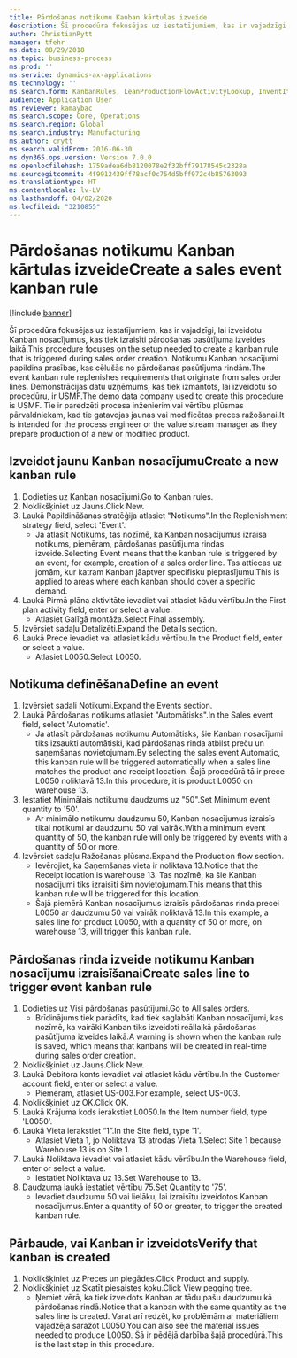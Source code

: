```yaml
---
title: Pārdošanas notikumu Kanban kārtulas izveide
description: Šī procedūra fokusējas uz iestatījumiem, kas ir vajadzīgi, lai izveidotu Kanban nosacījumus, kas tiek izraisīti pārdošanas pasūtījuma izveides laikā.
author: ChristianRytt
manager: tfehr
ms.date: 08/29/2018
ms.topic: business-process
ms.prod: ''
ms.service: dynamics-ax-applications
ms.technology: ''
ms.search.form: KanbanRules, LeanProductionFlowActivityLookup, InventItemIdLookupSimple, SalesTableListPage, SalesCreateOrder, SalesTable, LeanPeggingTree
audience: Application User
ms.reviewer: kamaybac
ms.search.scope: Core, Operations
ms.search.region: Global
ms.search.industry: Manufacturing
ms.author: crytt
ms.search.validFrom: 2016-06-30
ms.dyn365.ops.version: Version 7.0.0
ms.openlocfilehash: 1759adea6db8120078e2f32bff79178545c2328a
ms.sourcegitcommit: 4f9912439ff78acf0c754d5bff972c4b85763093
ms.translationtype: HT
ms.contentlocale: lv-LV
ms.lasthandoff: 04/02/2020
ms.locfileid: "3210855"
---
```

# <a name="create-a-sales-event-kanban-rule"></a><span data-ttu-id="a1fcc-103">Pārdošanas notikumu Kanban kārtulas izveide</span><span class="sxs-lookup"><span data-stu-id="a1fcc-103">Create a sales event kanban rule</span></span>

[!include [banner](../../includes/banner.md)]

<span data-ttu-id="a1fcc-104">Šī procedūra fokusējas uz iestatījumiem, kas ir vajadzīgi, lai izveidotu Kanban nosacījumus, kas tiek izraisīti pārdošanas pasūtījuma izveides laikā.</span><span class="sxs-lookup"><span data-stu-id="a1fcc-104">This procedure focuses on the setup needed to create a kanban rule that is triggered during sales order creation.</span></span> <span data-ttu-id="a1fcc-105">Notikumu Kanban nosacījumi papildina prasības, kas cēlušās no pārdošanas pasūtījuma rindām.</span><span class="sxs-lookup"><span data-stu-id="a1fcc-105">The event kanban rule replenishes requirements that originate from sales order lines.</span></span> <span data-ttu-id="a1fcc-106">Demonstrācijas datu uzņēmums, kas tiek izmantots, lai izveidotu šo procedūru, ir USMF.</span><span class="sxs-lookup"><span data-stu-id="a1fcc-106">The demo data company used to create this procedure is USMF.</span></span> <span data-ttu-id="a1fcc-107">Tie ir paredzēti procesa inženierim vai vērtību plūsmas pārvaldniekam, kad tie gatavojas jaunas vai modificētas preces ražošanai.</span><span class="sxs-lookup"><span data-stu-id="a1fcc-107">It is intended for the process engineer or the value stream manager as they prepare production of a new or modified product.</span></span>




## <a name="create-a-new-kanban-rule"></a><span data-ttu-id="a1fcc-108">Izveidot jaunu Kanban nosacījumu</span><span class="sxs-lookup"><span data-stu-id="a1fcc-108">Create a new kanban rule</span></span>
1. <span data-ttu-id="a1fcc-109">Dodieties uz Kanban nosacījumi.</span><span class="sxs-lookup"><span data-stu-id="a1fcc-109">Go to Kanban rules.</span></span>
2. <span data-ttu-id="a1fcc-110">Noklikšķiniet uz Jauns.</span><span class="sxs-lookup"><span data-stu-id="a1fcc-110">Click New.</span></span>
3. <span data-ttu-id="a1fcc-111">Laukā Papildināšanas stratēģija atlasiet "Notikums".</span><span class="sxs-lookup"><span data-stu-id="a1fcc-111">In the Replenishment strategy field, select 'Event'.</span></span>
    * <span data-ttu-id="a1fcc-112">Ja atlasīt Notikums, tas nozīmē, ka Kanban nosacījumus izraisa notikums, piemēram, pārdošanas pasūtījuma rindas izveide.</span><span class="sxs-lookup"><span data-stu-id="a1fcc-112">Selecting Event means that the kanban rule is triggered by an event, for example, creation of a sales order line.</span></span>   <span data-ttu-id="a1fcc-113">Tas attiecas uz jomām, kur katram Kanban jāaptver specifisku pieprasījumu.</span><span class="sxs-lookup"><span data-stu-id="a1fcc-113">This is applied to areas where each kanban should cover a specific demand.</span></span>  
4. <span data-ttu-id="a1fcc-114">Laukā Pirmā plāna aktivitāte ievadiet vai atlasiet kādu vērtību.</span><span class="sxs-lookup"><span data-stu-id="a1fcc-114">In the First plan activity field, enter or select a value.</span></span>
    * <span data-ttu-id="a1fcc-115">Atlasiet Galīgā montāža.</span><span class="sxs-lookup"><span data-stu-id="a1fcc-115">Select Final assembly.</span></span>  
5. <span data-ttu-id="a1fcc-116">Izvērsiet sadaļu Detalizēti.</span><span class="sxs-lookup"><span data-stu-id="a1fcc-116">Expand the Details section.</span></span>
6. <span data-ttu-id="a1fcc-117">Laukā Prece ievadiet vai atlasiet kādu vērtību.</span><span class="sxs-lookup"><span data-stu-id="a1fcc-117">In the Product field, enter or select a value.</span></span>
    * <span data-ttu-id="a1fcc-118">Atlasiet L0050.</span><span class="sxs-lookup"><span data-stu-id="a1fcc-118">Select L0050.</span></span>  

## <a name="define-an-event"></a><span data-ttu-id="a1fcc-119">Notikuma definēšana</span><span class="sxs-lookup"><span data-stu-id="a1fcc-119">Define an event</span></span>
1. <span data-ttu-id="a1fcc-120">Izvērsiet sadali Notikumi.</span><span class="sxs-lookup"><span data-stu-id="a1fcc-120">Expand the Events section.</span></span>
2. <span data-ttu-id="a1fcc-121">Laukā Pārdošanas notikums atlasiet "Automātisks".</span><span class="sxs-lookup"><span data-stu-id="a1fcc-121">In the Sales event field, select 'Automatic'.</span></span>
    * <span data-ttu-id="a1fcc-122">Ja atlasīt pārdošanas notikumu Automātisks, šie Kanban nosacījumi tiks izsaukti automātiski, kad pārdošanas rinda atbilst preču un saņemšanas novietojumam.</span><span class="sxs-lookup"><span data-stu-id="a1fcc-122">By selecting the sales event Automatic, this kanban rule will be triggered automatically when a sales line matches the product and receipt location.</span></span> <span data-ttu-id="a1fcc-123">Šajā procedūrā tā ir prece L0050 noliktavā 13.</span><span class="sxs-lookup"><span data-stu-id="a1fcc-123">In this procedure, it is product L0050 on warehouse 13.</span></span>  
3. <span data-ttu-id="a1fcc-124">Iestatiet Minimālais notikumu daudzums uz "50".</span><span class="sxs-lookup"><span data-stu-id="a1fcc-124">Set Minimum event quantity to '50'.</span></span>
    * <span data-ttu-id="a1fcc-125">Ar minimālo notikumu daudzumu 50, Kanban nosacījumus izraisīs tikai notikumi ar daudzumu 50 vai vairāk.</span><span class="sxs-lookup"><span data-stu-id="a1fcc-125">With a minimum event quantity of 50, the kanban rule will only be triggered by events with a quantity of 50 or more.</span></span>  
4. <span data-ttu-id="a1fcc-126">Izvērsiet sadaļu Ražošanas plūsma.</span><span class="sxs-lookup"><span data-stu-id="a1fcc-126">Expand the Production flow section.</span></span>
    * <span data-ttu-id="a1fcc-127">Ievērojiet, ka Saņemšanas vieta ir noliktava 13.</span><span class="sxs-lookup"><span data-stu-id="a1fcc-127">Notice that the Receipt location is warehouse 13.</span></span> <span data-ttu-id="a1fcc-128">Tas nozīmē, ka šie Kanban nosacījumi tiks izraisīti šim novietojumam.</span><span class="sxs-lookup"><span data-stu-id="a1fcc-128">This means that this kanban rule will be triggered for this location.</span></span>  
    * <span data-ttu-id="a1fcc-129">Šajā piemērā Kanban nosacījumus izraisīs pārdošanas rinda precei L0050 ar daudzumu 50 vai vairāk noliktavā 13.</span><span class="sxs-lookup"><span data-stu-id="a1fcc-129">In this example, a sales line for product L0050, with a quantity of 50 or more, on warehouse 13, will trigger this kanban rule.</span></span>  

## <a name="create-sales-line-to-trigger-event-kanban-rule"></a><span data-ttu-id="a1fcc-130">Pārdošanas rinda izveide notikumu Kanban nosacījumu izraisīšanai</span><span class="sxs-lookup"><span data-stu-id="a1fcc-130">Create sales line to trigger event kanban rule</span></span>
1. <span data-ttu-id="a1fcc-131">Dodieties uz Visi pārdošanas pasūtījumi.</span><span class="sxs-lookup"><span data-stu-id="a1fcc-131">Go to All sales orders.</span></span>
    * <span data-ttu-id="a1fcc-132">Brīdinājums tiek parādīts, kad tiek saglabāti Kanban nosacījumi, kas nozīmē, ka vairāki Kanban tiks izveidoti reāllaikā pārdošanas pasūtījuma izveides laikā.</span><span class="sxs-lookup"><span data-stu-id="a1fcc-132">A warning is shown when the kanban rule is saved, which means that kanbans will be created in real-time during sales order creation.</span></span>  
2. <span data-ttu-id="a1fcc-133">Noklikšķiniet uz Jauns.</span><span class="sxs-lookup"><span data-stu-id="a1fcc-133">Click New.</span></span>
3. <span data-ttu-id="a1fcc-134">Laukā Debitora konts ievadiet vai atlasiet kādu vērtību.</span><span class="sxs-lookup"><span data-stu-id="a1fcc-134">In the Customer account field, enter or select a value.</span></span>
    * <span data-ttu-id="a1fcc-135">Piemēram, atlasiet US-003.</span><span class="sxs-lookup"><span data-stu-id="a1fcc-135">For example, select US-003.</span></span>  
4. <span data-ttu-id="a1fcc-136">Noklikšķiniet uz OK.</span><span class="sxs-lookup"><span data-stu-id="a1fcc-136">Click OK.</span></span>
5. <span data-ttu-id="a1fcc-137">Laukā Krājuma kods ierakstiet L0050.</span><span class="sxs-lookup"><span data-stu-id="a1fcc-137">In the Item number field, type 'L0050'.</span></span>
6. <span data-ttu-id="a1fcc-138">Laukā Vieta ierakstiet “1”.</span><span class="sxs-lookup"><span data-stu-id="a1fcc-138">In the Site field, type '1'.</span></span>
    * <span data-ttu-id="a1fcc-139">Atlasiet Vieta 1, jo Noliktava 13 atrodas Vietā 1.</span><span class="sxs-lookup"><span data-stu-id="a1fcc-139">Select Site 1 because Warehouse 13 is on Site 1.</span></span>  
7. <span data-ttu-id="a1fcc-140">Laukā Noliktava ievadiet vai atlasiet kādu vērtību.</span><span class="sxs-lookup"><span data-stu-id="a1fcc-140">In the Warehouse field, enter or select a value.</span></span>
    * <span data-ttu-id="a1fcc-141">Iestatiet Noliktava uz 13.</span><span class="sxs-lookup"><span data-stu-id="a1fcc-141">Set Warehouse to 13.</span></span>  
8. <span data-ttu-id="a1fcc-142">Daudzuma laukā iestatiet vērtību 75.</span><span class="sxs-lookup"><span data-stu-id="a1fcc-142">Set Quantity to '75'.</span></span>
    * <span data-ttu-id="a1fcc-143">Ievadiet daudzumu 50 vai lielāku, lai izraisītu izveidotos Kanban nosacījumus.</span><span class="sxs-lookup"><span data-stu-id="a1fcc-143">Enter a quantity of 50 or greater, to trigger the created kanban rule.</span></span>  

## <a name="verify-that-kanban-is-created"></a><span data-ttu-id="a1fcc-144">Pārbaude, vai Kanban ir izveidots</span><span class="sxs-lookup"><span data-stu-id="a1fcc-144">Verify that kanban is created</span></span>
1. <span data-ttu-id="a1fcc-145">Noklikšķiniet uz Preces un piegādes.</span><span class="sxs-lookup"><span data-stu-id="a1fcc-145">Click Product and supply.</span></span>
2. <span data-ttu-id="a1fcc-146">Noklikšķiniet uz Skatīt piesaistes koku.</span><span class="sxs-lookup"><span data-stu-id="a1fcc-146">Click View pegging tree.</span></span>
    * <span data-ttu-id="a1fcc-147">Ņemiet vērā, ka tiek izveidots Kanban ar tādu pašu daudzumu kā pārdošanas rindā.</span><span class="sxs-lookup"><span data-stu-id="a1fcc-147">Notice that a kanban with the same quantity as the sales line is created.</span></span> <span data-ttu-id="a1fcc-148">Varat arī redzēt, ko problēmām ar materiāliem vajadzēja saražot L0050.</span><span class="sxs-lookup"><span data-stu-id="a1fcc-148">You can also see the material issues needed to produce L0050.</span></span> <span data-ttu-id="a1fcc-149">Šā ir pēdējā darbība šajā procedūrā.</span><span class="sxs-lookup"><span data-stu-id="a1fcc-149">This is the last step in this procedure.</span></span>  

